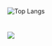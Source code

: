 #
<!-- ![Garam's GitHub stats](https://github-readme-stats.vercel.app/api?username=garam-park)-->
![Top Langs](https://github-readme-stats.vercel.app/api/top-langs/?username=garam-park&layout=compact)

# 
<img src="https://img.shields.io/badge/Youtube-red?style=flate-square&logo=youtube&label=story.g&link=https%3A%2F%2Fwww.youtube.com%2F%40story.g">
